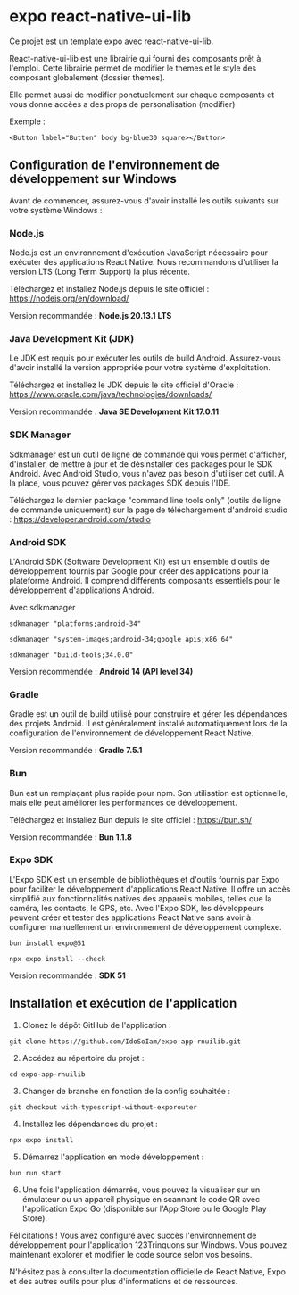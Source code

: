 # expo react-native-ui-lib

Ce projet est un template expo avec react-native-ui-lib.

React-native-ui-lib est une librairie qui fourni des composants prêt à l'emploi.
Cette librairie permet de modifier le themes et le style des composant globalement (dossier themes).

Elle permet aussi de modifier ponctuelement sur chaque composants et vous donne accèes a des props de personalisation (modifier) 

Exemple : 

`<Button label="Button" body bg-blue30 square></Button>`

## Configuration de l'environnement de développement sur Windows

Avant de commencer, assurez-vous d'avoir installé les outils suivants sur votre système Windows :

### Node.js

Node.js est un environnement d'exécution JavaScript nécessaire pour exécuter des applications React Native. Nous recommandons d'utiliser la version LTS (Long Term Support) la plus récente.

Téléchargez et installez Node.js depuis le site officiel : https://nodejs.org/en/download/

Version recommandée : **Node.js 20.13.1 LTS**

### Java Development Kit (JDK)

Le JDK est requis pour exécuter les outils de build Android. Assurez-vous d'avoir installé la version appropriée pour votre système d'exploitation.

Téléchargez et installez le JDK depuis le site officiel d'Oracle : https://www.oracle.com/java/technologies/downloads/

Version recommandée : **Java SE Development Kit 17.0.11**

### SDK Manager

Sdkmanager est un outil de ligne de commande qui vous permet d'afficher, d'installer, de mettre à jour et de désinstaller des packages pour le SDK Android. Avec Android Studio, vous n'avez pas besoin d'utiliser cet outil. À la place, vous pouvez gérer vos packages SDK depuis l'IDE.

Téléchargez le dernier package "command line tools only" (outils de ligne de commande uniquement) sur la page de téléchargement d'android studio : https://developer.android.com/studio

### Android SDK

L'Android SDK (Software Development Kit) est un ensemble d'outils de développement fournis par Google pour créer des applications pour la plateforme Android. Il comprend différents composants essentiels pour le développement d'applications Android.

Avec sdkmanager

```
sdkmanager "platforms;android-34"
```

```
sdkmanager "system-images;android-34;google_apis;x86_64"
```

```
sdkmanager "build-tools;34.0.0"
```

Version recommendée : **Android 14 (API level 34)**

### Gradle

Gradle est un outil de build utilisé pour construire et gérer les dépendances des projets Android. Il est généralement installé automatiquement lors de la configuration de l'environnement de développement React Native.

Version recommandée : **Gradle 7.5.1**

### Bun

Bun est un remplaçant plus rapide pour npm. Son utilisation est optionnelle, mais elle peut améliorer les performances de développement.

Téléchargez et installez Bun depuis le site officiel : https://bun.sh/

Version recommandée : **Bun 1.1.8**

### Expo SDK

L'Expo SDK est un ensemble de bibliothèques et d'outils fournis par Expo pour faciliter le développement d'applications React Native. Il offre un accès simplifié aux fonctionnalités natives des appareils mobiles, telles que la caméra, les contacts, le GPS, etc.
Avec l'Expo SDK, les développeurs peuvent créer et tester des applications React Native sans avoir à configurer manuellement un environnement de développement complexe.

```
bun install expo@51
```

```
npx expo install --check
```

Version recommandée : **SDK 51**

## Installation et exécution de l'application

1. Clonez le dépôt GitHub de l'application :

```
git clone https://github.com/IdoSoIam/expo-app-rnuilib.git
```

2. Accédez au répertoire du projet :

```
cd expo-app-rnuilib
```

3. Changer de branche en fonction de la config souhaitée :

```
git checkout with-typescript-without-exporouter
```

4. Installez les dépendances du projet :

```
npx expo install
```

5. Démarrez l'application en mode développement :

```
bun run start
```

6. Une fois l'application démarrée, vous pouvez la visualiser sur un émulateur ou un appareil physique en scannant le code QR avec l'application Expo Go (disponible sur l'App Store ou le Google Play Store).



Félicitations ! Vous avez configuré avec succès l'environnement de développement pour l'application 123Trinquons sur Windows. Vous pouvez maintenant explorer et modifier le code source selon vos besoins.

N'hésitez pas à consulter la documentation officielle de React Native, Expo et des autres outils pour plus d'informations et de ressources.